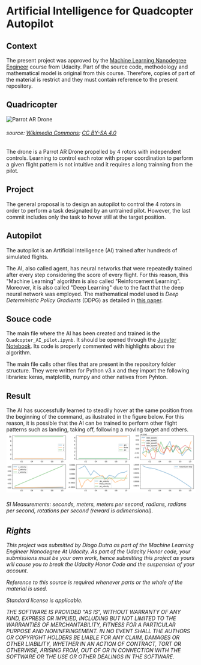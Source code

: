 # Artificial Intelligence for Quadcopter Autopilot


## Context
The present project was approved by the [Machine Learning Nanodegree Engineer](https://br.udacity.com/course/machine-learning-engineer-nanodegree--nd009) course from Udacity. Part of the source code, methodology and mathematical model is original from this course. Therefore, copies of part of the material is restrict and they must contain reference to the present repository.

## Quadricopter
![Parrot AR Drone](https://s3.amazonaws.com/video.udacity-data.com/topher/2017/October/59d7c61e_parrot-ar-drone/parrot-ar-drone.jpg)
###### source: [Wikimedia Commons](https://commons.wikimedia.org/wiki/File:81RNYV29HCL._SL1500_%281/%29.jpg); [CC BY-SA 4.0](https://creativecommons.org/licenses/by-sa/4.0/)

The drone is a Parrot AR Drone propelled by 4 rotors with independent controls. Learning to control each rotor with proper coordination to perform a given flight pattern is not intuitive and it requires a long trainning from the pilot.

## Project
The general proposal is to design an autopilot to control the 4 rotors in order to perform a task designated by an untrained pilot. However, the last commit includes only the task to hover still at the target position.

## Autopilot
The autopilot is an Artificial Intelligence (AI) trained after hundreds of simulated flights.

The AI, also called agent, has neural networks that were repeatedly trained after every step considering the score of every flight. For this reason, this "Machine Learning" algorithm is also called "Reinforcement Learning". Moreover, it is also called "Deep Learning" due to the fact that the deep neural network was employed. The mathematical model used is *Deep Deterministic Policy Gradients* (DDPG) as detailed in [this paper](https://arxiv.org/abs/1509.02971). 

## Souce code
The main file where the AI has been created and trained is the `Quadcopter_AI_pilot.ipynb`. It should be opened through the [Jupyter Notebook](http://jupyter.org/). Its code is properly commented with highlights about the algorithm.

The main file calls other files that are present in the repository folder structure. They were written for Python v3.x and they import the following libraries: keras, matplotlib, numpy and other natives from Pyhton.

## Result
The AI has successfully learned to steadily hover at the same position from the beginning of the command, as ilustrated in the figure below. For this reason, it is possible that the AI can be trained to perform other flight patterns such as landing, taking off, following a moving target and others.
![Best flight](https://github.com/diogodutra/quad_AI/blob/master/best_flight.png)
###### SI Measurements: seconds, meters, meters per second, radians, radians per second, rotations per second (reward is adimensional).




## *Rights*
*This project was submitted by Diogo Dutra as part of the Machine Learning Engineer Nanodegree At Udacity. As part of the Udacity Honor code, your submissions must be your own work, hence submitting this project as yours will cause you to break the Udacity Honor Code and the suspension of your account.*

*Reference to this source is required whenever parts or the whole of the material is used.*

*Standard license is applicable.*

*THE SOFTWARE IS PROVIDED "AS IS", WITHOUT WARRANTY OF ANY KIND, EXPRESS OR IMPLIED, INCLUDING BUT NOT LIMITED TO THE WARRANTIES OF MERCHANTABILITY, FITNESS FOR A PARTICULAR PURPOSE AND NONINFRINGEMENT. IN NO EVENT SHALL THE AUTHORS OR COPYRIGHT HOLDERS BE LIABLE FOR ANY CLAIM, DAMAGES OR OTHER LIABILITY, WHETHER IN AN ACTION OF CONTRACT, TORT OR OTHERWISE, ARISING FROM, OUT OF OR IN CONNECTION WITH THE SOFTWARE OR THE USE OR OTHER DEALINGS IN THE SOFTWARE.*
